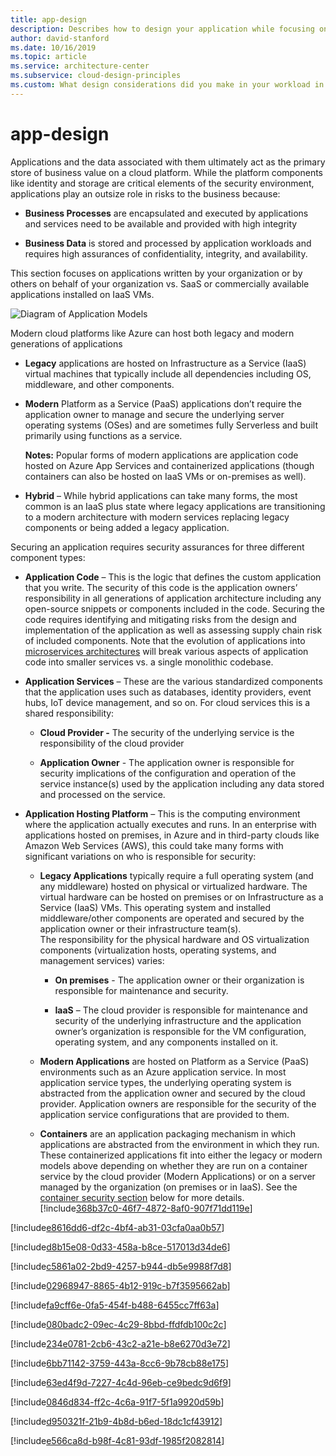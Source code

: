 ```yaml
---
title: app-design
description: Describes how to design your application while focusing on security.
author: david-stanford
ms.date: 10/16/2019
ms.topic: article
ms.service: architecture-center
ms.subservice: cloud-design-principles
ms.custom: What design considerations did you make in your workload in regards to security? 
---
```


# app-design

Applications and the data associated with them ultimately act as the primary
store of business value on a cloud platform. While the platform components like
identity and storage are critical elements of the security environment,
applications play an outsize role in risks to the business because:

-   **Business Processes** are encapsulated and executed by applications and
    services need to be available and provided with high integrity

-   **Business Data** is stored and processed by application workloads and
    requires high assurances of confidentiality, integrity, and availability.

This section focuses on applications written by your organization or by others
on behalf of your organization vs. SaaS or commercially available applications
installed on IaaS VMs.

![Diagram of Application Models](https://docs.microsoft.com/azure/architecture/framework/_images/appmodels.png)

Modern cloud platforms like Azure can host both legacy and modern generations of
applications

-   **Legacy** applications are hosted on Infrastructure as a Service (IaaS)
    virtual machines that typically include all dependencies including OS,
    middleware, and other components.

-   **Modern** Platform as a Service (PaaS) applications don’t require the
    application owner to manage and secure the underlying server operating
    systems (OSes) and are sometimes fully Serverless and built primarily
    using functions as a service.

    **Notes:** Popular forms of modern applications are application code hosted
    on Azure App Services and containerized applications (though containers can
    also be hosted on IaaS VMs or on-premises as well).

-   **Hybrid** – While hybrid applications can take many forms, the most common
    is an IaaS plus state where legacy applications are transitioning to a
    modern architecture with modern services replacing legacy components or
    being added a legacy application.

Securing an application requires security assurances for three different
component types:

-   **Application Code** – This is the logic that defines the custom application
    that you write. The security of this code is the application owners’
    responsibility in all generations of application architecture including any
    open-source snippets or components included in the code. Securing the code
    requires identifying and mitigating risks from the design and implementation
    of the application as well as assessing supply chain risk of included
    components. Note that the evolution of applications into [microservices
    architectures](https://docs.microsoft.com/azure/service-fabric/service-fabric-overview-microservices)
    will break various aspects of application code into smaller services vs. a
    single monolithic codebase.

-   **Application Services** – These are the various standardized components
    that the application uses such as databases, identity providers, event hubs,
    IoT device management, and so on. For cloud services this is a shared
    responsibility:

    -   **Cloud Provider -** The security of the underlying service is the
        responsibility of the cloud provider

    -   **Application Owner** - The application owner is responsible for
        security implications of the configuration and operation of the service
        instance(s) used by the application including any data stored and
        processed on the service.

-   **Application Hosting Platform** – This is the computing environment where
    the application actually executes and runs. In an enterprise with
    applications hosted on premises, in Azure and in third-party clouds like
    Amazon Web Services (AWS), this could take many forms with significant
    variations on who is responsible for security:

    -   **Legacy Applications** typically require a full operating system (and
        any middleware) hosted on physical or virtualized hardware. The virtual
        hardware can be hosted on premises or on Infrastructure as a Service
        (IaaS) VMs. This operating system and installed middleware/other
        components are operated and secured by the application owner or their
        infrastructure team(s).  
        The responsibility for the physical hardware and OS virtualization
        components (virtualization hosts, operating systems, and management
        services) varies:

        -   **On premises** - The application owner or their organization is
            responsible for maintenance and security.

        -   **IaaS** – The cloud provider is responsible for maintenance and
            security of the underlying infrastructure and the application
            owner’s organization is responsible for the VM configuration,
            operating system, and any components installed on it.

    -   **Modern Applications** are hosted on Platform as a Service (PaaS)
        environments such as an Azure application service. In most application
        service types, the underlying operating system is abstracted from the
        application owner and secured by the cloud provider. Application owners
        are responsible for the security of the application service
        configurations that are provided to them.

    -   **Containers** are an application packaging mechanism in which
        applications are abstracted from the environment in which they run.
        These containerized applications fit into either the legacy or modern
        models above depending on whether they are run on a container service by
        the cloud provider (Modern Applications) or on a server managed by the
        organization (on premises or in IaaS). See the [container security
        section](#follow-best-practices-for-container-security) below for more details.<!-- You have identified and classified business critical applications -->
[!include[368b37c0-46f7-4872-8af0-907f71dd119e](../../../includes/aar_guidance/368b37c0-46f7-4872-8af0-907f71dd119e.md)]

<!-- You've adopted a DevOps approach to building software -->
[!include[e8616dd6-df2c-4bf4-ab31-03cfa0aa0b57](../../../includes/aar_guidance/e8616dd6-df2c-4bf4-ab31-03cfa0aa0b57.md)]

<!-- You leverage DevOps security guidance -->
[!include[d8b15e08-0d33-458a-b8ce-517013d34de6](../../../includes/aar_guidance/d8b15e08-0d33-458a-b8ce-517013d34de6.md)]

<!-- You leverage cloud services instead of building custom security implementations -->
[!include[c5861a02-2bd9-4257-b944-db5e9988f7d8](../../../includes/aar_guidance/c5861a02-2bd9-4257-b944-db5e9988f7d8.md)]

<!-- You leverage native security capabilities built into cloud services. -->
[!include[02968947-8865-4b12-919c-b7f3595662ab](../../../includes/aar_guidance/02968947-8865-4b12-919c-b7f3595662ab.md)]

<!-- You implement security practices and tools during the development lifecycle. -->
[!include[fa9cff6e-0fa5-454f-b488-6455cc7ff63a](../../../includes/aar_guidance/fa9cff6e-0fa5-454f-b488-6455cc7ff63a.md)]

<!-- You follow best practices for container security -->
[!include[080badc2-09ec-4c29-8bbd-ffdfdb100c2c](../../../includes/aar_guidance/080badc2-09ec-4c29-8bbd-ffdfdb100c2c.md)]

<!-- You have put a web application firewall in front of your application. -->
[!include[234e0781-2cb6-43c2-a21e-b8e6270d3e72](../../../includes/aar_guidance/234e0781-2cb6-43c2-a21e-b8e6270d3e72.md)]

<!-- Role-based access controls (RBAC) -->
[!include[6bb71142-3759-443a-8cc6-9b78cb88e175](../../../includes/aar_guidance/6bb71142-3759-443a-8cc6-9b78cb88e175.md)]

<!-- You authenticate via identity services where you can. -->
[!include[63ed4f9d-7227-4c4d-96eb-ce9bedc9d6f9](../../../includes/aar_guidance/63ed4f9d-7227-4c4d-96eb-ce9bedc9d6f9.md)]

<!-- Keys in source code -->
[!include[0846d834-ff2c-4c6a-91f7-5f1a9920d59b](../../../includes/aar_guidance/0846d834-ff2c-4c6a-91f7-5f1a9920d59b.md)]

<!-- Infosec team -->
[!include[d950321f-21b9-4b8d-b6ed-18dc1cf43912](../../../includes/aar_guidance/d950321f-21b9-4b8d-b6ed-18dc1cf43912.md)]

<!-- Seperation of duties -->
[!include[e566ca8d-b98f-4c81-93df-1985f2082814](../../../includes/aar_guidance/e566ca8d-b98f-4c81-93df-1985f2082814.md)]

